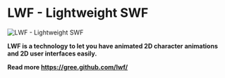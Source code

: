 # LWF - Lightweight SWF
![LWF - Lightweight SWF ](https://gree.github.io/lwf/images/LWF-logo.png)

**LWF is a technology to let you have animated 2D character animations and 2D user interfaces easily.**

**Read more https://gree.github.com/lwf/**
